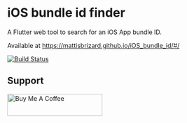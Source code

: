 # iOS bundle id finder

A Flutter web tool to search for an iOS App bundle ID.

Available at https://mattisbrizard.github.io/iOS_bundle_id/#/

[![Build Status](https://img.shields.io/github/workflow/status/MattisBrizard/iOS_bundle_id/Deploy%20flutter%20web)](https://github.com/MattisBrizard/iOS_bundle_id/actions?query=workflow%3A%22Deploy+flutter+web%22)

## Support

<a href="https://www.buymeacoffee.com/qNemCBRVY" target="_blank"><img src="https://cdn.buymeacoffee.com/buttons/default-orange.png" alt="Buy Me A Coffee" style="height: 51px !important;width: 217px !important;" ></a>
